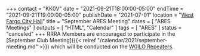 +++
contact = "KK0V"
date = "2021-09-21T18:00:00-05:00"
endTime = "2021-09-21T19:00:00-05:00"
publishDate = "2021-07-01"
location = "[West Fargo City Hall](/places/west-fargo-city-hall/)"
title = "September ARES Meeting"
dates = [ "ARES Meetings" ]
outputs = [ "HTML", "Calendar" ]
tags = [ "ARES" ]
status = "canceled"
+++
RRRA Members are encouraged to participate in the 
[September Club Meeting]({{< relref "/calendar/2021/september-meeting.md" >}})
which will be conducted on the [W0ILO Repeaters](/radios/).
